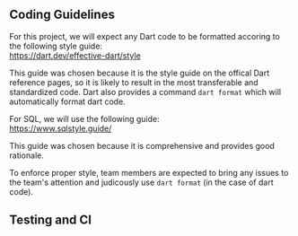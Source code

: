 ## Coding Guidelines

For this project, we will expect any Dart code to be formatted accoring to the following style guide: \
https://dart.dev/effective-dart/style

This guide was chosen because it is the style guide on the offical Dart reference pages, so it is likely to result in the most transferable and standardized code. Dart also provides a command
```dart format``` which will automatically format dart code. 

For SQL, we will use the following guide: \
https://www.sqlstyle.guide/

This guide was chosen because it is comprehensive and provides good rationale.

To enforce proper style, team members are expected to bring any issues to the team's attention and judicously use ```dart format``` (in the case of dart code).

## Testing and CI

<!-- In the Developer Guidelines section of your Repository, document what a developer needs to know about testing and CI, including:

How to add a new test to the code base.
Which tests will be executed in a CI build.
Which development actions trigger a CI build. -->
